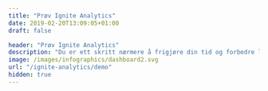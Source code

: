 ```yaml
---
title: "Prøv Ignite Analytics"
date: 2019-02-20T13:09:05+01:00
draft: false

header: "Prøv Ignite Analytics"
description: "Du er ett skritt nærmere å frigjøre din tid og forbedre lønnsomheten for din virksomhet!"
image: /images/infographics/dashboard2.svg
url: "/ignite-analytics/demo"
hidden: true
---
```


<script charset="utf-8" type="text/javascript" src="//js.hsforms.net/forms/shell.js"></script>

<script>

  hbspt.forms.create({

                portalId: "4304957",

                formId: "ec8bea86-3863-47f8-87f4-5130968cd023"

});

</script>